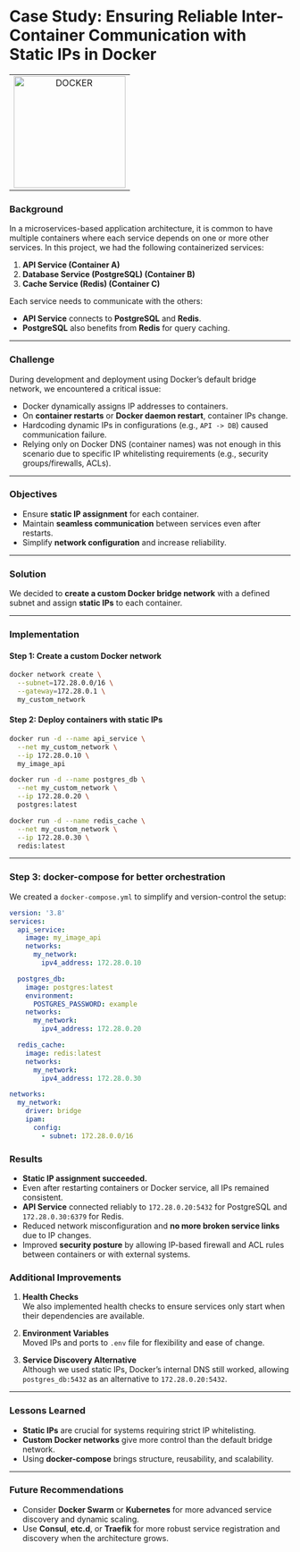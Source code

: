 # **Case Study: Ensuring Reliable Inter-Container Communication with Static IPs in Docker**

<table align="center">
  <tr>
    <td align="center">
      <img src="https://upload.wikimedia.org/wikipedia/commons/thumb/4/4e/Docker_%28container_engine%29_logo.svg/610px-Docker_%28container_engine%29_logo.svg.png" alt="DOCKER" width="200"/>
    </td>
  </tr>
</table>

### **Background**

In a microservices-based application architecture, it is common to have multiple containers where each service depends on one or more other services. In this project, we had the following containerized services:

1. **API Service (Container A)**
2. **Database Service (PostgreSQL) (Container B)**
3. **Cache Service (Redis) (Container C)**

Each service needs to communicate with the others:
- **API Service** connects to **PostgreSQL** and **Redis**.
- **PostgreSQL** also benefits from **Redis** for query caching.

---

### **Challenge**

During development and deployment using Docker’s default bridge network, we encountered a critical issue:
- Docker dynamically assigns IP addresses to containers.
- On **container restarts** or **Docker daemon restart**, container IPs change.
- Hardcoding dynamic IPs in configurations (e.g., `API -> DB`) caused communication failure.
- Relying only on Docker DNS (container names) was not enough in this scenario due to specific IP whitelisting requirements (e.g., security groups/firewalls, ACLs).

---

### **Objectives**
- Ensure **static IP assignment** for each container.
- Maintain **seamless communication** between services even after restarts.
- Simplify **network configuration** and increase reliability.

---

### **Solution**

We decided to **create a custom Docker bridge network** with a defined subnet and assign **static IPs** to each container.

---

### **Implementation**

#### **Step 1: Create a custom Docker network**

```bash
docker network create \
  --subnet=172.28.0.0/16 \
  --gateway=172.28.0.1 \
  my_custom_network
```

#### **Step 2: Deploy containers with static IPs**

```bash
docker run -d --name api_service \
  --net my_custom_network \
  --ip 172.28.0.10 \
  my_image_api

docker run -d --name postgres_db \
  --net my_custom_network \
  --ip 172.28.0.20 \
  postgres:latest

docker run -d --name redis_cache \
  --net my_custom_network \
  --ip 172.28.0.30 \
  redis:latest
```

---

### **Step 3: docker-compose for better orchestration**

We created a `docker-compose.yml` to simplify and version-control the setup:

```yaml
version: '3.8'
services:
  api_service:
    image: my_image_api
    networks:
      my_network:
        ipv4_address: 172.28.0.10

  postgres_db:
    image: postgres:latest
    environment:
      POSTGRES_PASSWORD: example
    networks:
      my_network:
        ipv4_address: 172.28.0.20

  redis_cache:
    image: redis:latest
    networks:
      my_network:
        ipv4_address: 172.28.0.30

networks:
  my_network:
    driver: bridge
    ipam:
      config:
        - subnet: 172.28.0.0/16
```

### **Results**

- **Static IP assignment succeeded.**
- Even after restarting containers or Docker service, all IPs remained consistent.
- **API Service** connected reliably to `172.28.0.20:5432` for PostgreSQL and `172.28.0.30:6379` for Redis.
- Reduced network misconfiguration and **no more broken service links** due to IP changes.
- Improved **security posture** by allowing IP-based firewall and ACL rules between containers or with external systems.



### **Additional Improvements**

1. **Health Checks**  
   We also implemented health checks to ensure services only start when their dependencies are available.
   
2. **Environment Variables**  
   Moved IPs and ports to `.env` file for flexibility and ease of change.

3. **Service Discovery Alternative**  
   Although we used static IPs, Docker’s internal DNS still worked, allowing `postgres_db:5432` as an alternative to `172.28.0.20:5432`.

---

### **Lessons Learned**

- **Static IPs** are crucial for systems requiring strict IP whitelisting.
- **Custom Docker networks** give more control than the default bridge network.
- Using **docker-compose** brings structure, reusability, and scalability.

---

### **Future Recommendations**

- Consider **Docker Swarm** or **Kubernetes** for more advanced service discovery and dynamic scaling.
- Use **Consul**, **etc.d**, or **Traefik** for more robust service registration and discovery when the architecture grows.
